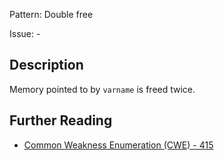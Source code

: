 Pattern: Double free

Issue: -

## Description

Memory pointed to by `varname` is freed twice.

## Further Reading

* [Common Weakness Enumeration (CWE) - 415](https://cwe.mitre.org/data/definitions/415.html)